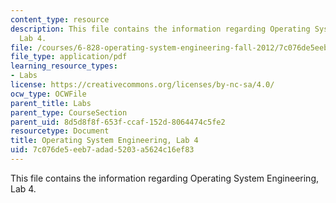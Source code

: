```yaml
---
content_type: resource
description: This file contains the information regarding Operating System Engineering,
  Lab 4.
file: /courses/6-828-operating-system-engineering-fall-2012/7c076de5eeb7adad5203a5624c16ef83_MIT6_828F12_lab4.pdf
file_type: application/pdf
learning_resource_types:
- Labs
license: https://creativecommons.org/licenses/by-nc-sa/4.0/
ocw_type: OCWFile
parent_title: Labs
parent_type: CourseSection
parent_uid: 8d5d8f8f-653f-ccaf-152d-8064474c5fe2
resourcetype: Document
title: Operating System Engineering, Lab 4
uid: 7c076de5-eeb7-adad-5203-a5624c16ef83
---
```

This file contains the information regarding Operating System Engineering, Lab 4.